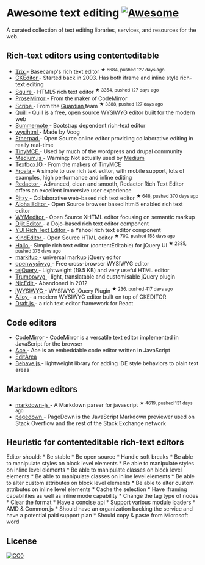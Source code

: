 <h1>
 Awesome text editing
 <a href="https://github.com/sindresorhus/awesome">
  <img alt="Awesome" src="https://cdn.rawgit.com/sindresorhus/awesome/d7305f38d29fed78fa85652e3a63e154dd8e8829/media/badge.svg"/>
 </a>
</h1>
<p>
 A curated collection of text editing libraries, services, and resources for the web.
</p>
<h2>
 Rich-text editors using contenteditable
</h2>
<ul>
 <li>
  <a href="https://github.com/basecamp/trix">
   Trix
  </a>
  - Basecamp's rich text editor
  <sup>
   &#9733 6684, pushed 127 days ago
  </sup>
 </li>
 <li>
  <a href="http://ckeditor.com/">
   CKEditor
  </a>
  - Started back in 2003. Has both iframe and inline style rich-text editing
 </li>
 <li>
  <a href="https://github.com/neilj/Squire">
   Squire
  </a>
  - HTML5 rich text editor
  <sup>
   &#9733 3354, pushed 127 days ago
  </sup>
 </li>
 <li>
  <a href="http://prosemirror.net/">
   ProseMirror
  </a>
  - From the maker of CodeMirror
 </li>
 <li>
  <a href="https://github.com/guardian/scribe">
   Scribe
  </a>
  - From the
  <a href="http://www.theguardian.com/">
   Guardian
  </a>
  team
  <sup>
   &#9733 3388, pushed 127 days ago
  </sup>
 </li>
 <li>
  <a href="http://quilljs.com/">
   Quill
  </a>
  - Quill is a free, open source WYSIWYG editor built for the modern web
 </li>
 <li>
  <a href="http://summernote.org/">
   Summernote
  </a>
  - Bootstrap dependent rich-text editor
 </li>
 <li>
  <a href="http://wysihtml.com/">
   wysihtml
  </a>
  - Made by Voog
 </li>
 <li>
  <a href="http://etherpad.org/">
   Etherpad
  </a>
  - Open Source online editor providing collaborative editing in really real-time
 </li>
 <li>
  <a href="http://www.tinymce.com/">
   TinyMCE
  </a>
  - Used by much of the wordpress and drupal community
 </li>
 <li>
  <a href="http://jakiestfu.github.io/Medium.js/docs/">
   Medium.js
  </a>
  - Warning: Not actually used by
  <a href="https://medium.com/">
   Medium
  </a>
 </li>
 <li>
  <a href="https://textbox.io/">
   Textbox.IO
  </a>
  - From the makers of TinyMCE
 </li>
 <li>
  <a href="https://www.froala.com/wysiwyg-editor">
   Froala
  </a>
  - A simple to use rich text editor, with mobile support, lots of examples, high performance and inline editing
 </li>
 <li>
  <a href="http://imperavi.com/redactor/">
   Redactor
  </a>
  - Advanced, clean and smooth, Redactor Rich Text Editor offers an excellent immersive user experience
 </li>
 <li>
  <a href="https://github.com/ritzyed/ritzy">
   Ritzy
  </a>
  - Collaborative web-based rich text editor
  <sup>
   &#9733 648, pushed 370 days ago
  </sup>
 </li>
 <li>
  <a href="http://www.alohaeditor.org/Content.Node/index.html">
   Aloha Editor
  </a>
  - Open Source browser based html5 enabled rich text editor
 </li>
 <li>
  <a href="http://www.wymeditor.org/">
   WYMeditor
  </a>
  - Open Source XHTML editor focusing on semantic markup
 </li>
 <li>
  <a href="http://dojotoolkit.org/">
   Dijit Editor
  </a>
  - a Dojo-based rich text editor component
 </li>
 <li>
  <a href="http://yui.github.io/yui2/">
   YUI Rich Text Editor
  </a>
  - a Yahoo! rich text editor component
 </li>
 <li>
  <a href="https://github.com/kindsoft/kindeditor">
   KindEditor
  </a>
  - Open Source HTML editor
  <sup>
   &#9733 700, pushed 158 days ago
  </sup>
 </li>
 <li>
  <a href="https://github.com/bergie/hallo">
   Hallo
  </a>
  - Simple rich text editor (contentEditable) for jQuery UI
  <sup>
   &#9733 2385, pushed 376 days ago
  </sup>
 </li>
 <li>
  <a href="http://markitup.jaysalvat.com/home/">
   markitup
  </a>
  - universal markup jQuery editor
 </li>
 <li>
  <a href="http://www.openwebware.com/">
   openwysiwyg
  </a>
  - Free cross-browser WYSIWYG editor
 </li>
 <li>
  <a href="http://jqueryte.com/">
   tejQuery
  </a>
  - Lightweight (19.5 KB) and very useful HTML editor
 </li>
 <li>
  <a href="http://alex-d.github.io/Trumbowyg/">
   Trumbowyg
  </a>
  - light, translatable and customisable jQuery plugin
 </li>
 <li>
  <a href="http://nicedit.com/">
   NicEdit
  </a>
  - Abandoned in 2012
 </li>
 <li>
  <a href="https://github.com/akzhan/jwysiwyg">
   jWYSIWYG
  </a>
  - WYSIWYG jQuery Plugin
  <sup>
   &#9733 236, pushed 417 days ago
  </sup>
 </li>
 <li>
  <a href="http://alloyeditor.com/">
   Alloy
  </a>
  - a modern WYSIWYG editor built on top of CKEDITOR
 </li>
 <li>
  <a href="http://facebook.github.io/draft-js/">
   Draft.js
  </a>
  - a rich text editor framework for React
 </li>
</ul>
<h2>
 Code editors
</h2>
<ul>
 <li>
  <a href="https://codemirror.net/">
   CodeMirror
  </a>
  - CodeMirror is a versatile text editor implemented in JavaScript for the browser
 </li>
 <li>
  <a href="https://ace.c9.io/#nav=about">
   Ace
  </a>
  - Ace is an embeddable code editor written in JavaScript
 </li>
 <li>
  <a href="http://www.cdolivet.com/editarea/editarea/exemples/exemple_full.html">
   EditArea
  </a>
 </li>
 <li>
  <a href="http://jakiestfu.github.io/Behave.js/">
   Behave.js
  </a>
  - lightweight library for adding IDE style behaviors to plain text areas
 </li>
</ul>
<h2>
 Markdown editors
</h2>
<ul>
 <li>
  <a href="https://github.com/evilstreak/markdown-js">
   markdown-js
  </a>
  - A Markdown parser for javascript
  <sup>
   &#9733 4619, pushed 131 days ago
  </sup>
 </li>
 <li>
  <a href="https://code.google.com/p/pagedown/wiki/PageDown">
   pagedown
  </a>
  - PageDown is the JavaScript Markdown previewer used on Stack Overflow and the rest of the Stack Exchange network
 </li>
</ul>
<h2>
 Heuristic for contenteditable rich-text editors
</h2>
<p>
 Editor should:
* Be stable
* Be open source
* Handle soft breaks
* Be able to manipulate styles on block level elements
* Be able to manipulate styles on inline level elements
* Be able to manipulate classes on block level elements
* Be able to manipulate classes on inline level elements
* Be able to alter custom attributes on block level elements
* Be able to alter custom attributes on inline level elements
* Cache the selection
* Have iframing capabilities as well as inline mode capability
* Change the tag type of nodes
* Clear the format
* Have a concise api
* Support various module loaders
    * AMD & Common.js
* Should have an organization backing the service and have a potential paid support plan
* Should copy & paste from Microsoft word
</p>
<h2>
 License
</h2>
<p>
 <a href="http://creativecommons.org/publicdomain/zero/1.0/">
  <img alt="CC0" src="http://i.creativecommons.org/p/zero/1.0/88x31.png"/>
 </a>
</p>
